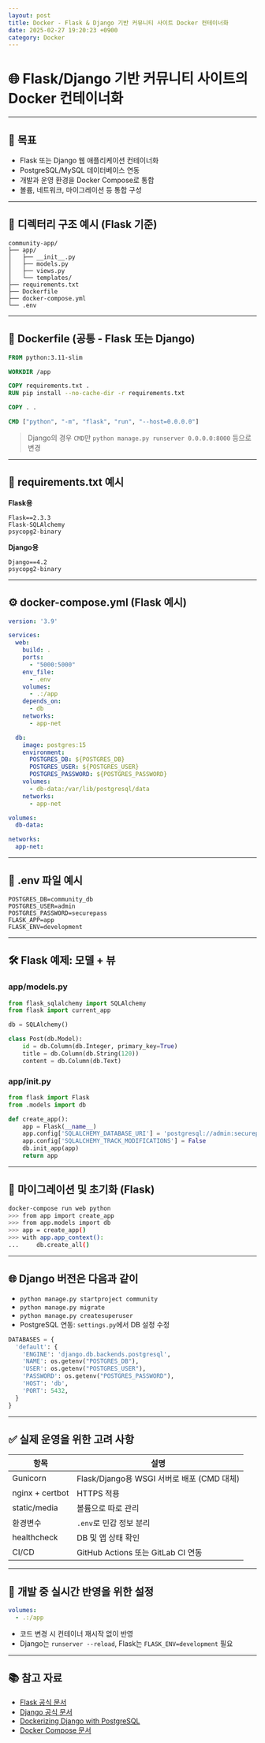 ```yaml
---
layout: post
title: Docker - Flask & Django 기반 커뮤니티 사이트 Docker 컨테이너화
date: 2025-02-27 19:20:23 +0900
category: Docker
---
```

# 🌐 Flask/Django 기반 커뮤니티 사이트의 Docker 컨테이너화

---

## 📌 목표

- Flask 또는 Django 웹 애플리케이션 컨테이너화
- PostgreSQL/MySQL 데이터베이스 연동
- 개발과 운영 환경을 Docker Compose로 통합
- 볼륨, 네트워크, 마이그레이션 등 통합 구성

---

## 📁 디렉터리 구조 예시 (Flask 기준)

```plaintext
community-app/
├── app/
│   ├── __init__.py
│   ├── models.py
│   ├── views.py
│   └── templates/
├── requirements.txt
├── Dockerfile
├── docker-compose.yml
└── .env
```

---

## 🐳 Dockerfile (공통 - Flask 또는 Django)

```Dockerfile
FROM python:3.11-slim

WORKDIR /app

COPY requirements.txt .
RUN pip install --no-cache-dir -r requirements.txt

COPY . .

CMD ["python", "-m", "flask", "run", "--host=0.0.0.0"]
```

> Django의 경우 `CMD`만 `python manage.py runserver 0.0.0.0:8000` 등으로 변경

---

## 📝 requirements.txt 예시

**Flask용**

```
Flask==2.3.3
Flask-SQLAlchemy
psycopg2-binary
```

**Django용**

```
Django==4.2
psycopg2-binary
```

---

## ⚙️ docker-compose.yml (Flask 예시)

```yaml
version: '3.9'

services:
  web:
    build: .
    ports:
      - "5000:5000"
    env_file:
      - .env
    volumes:
      - .:/app
    depends_on:
      - db
    networks:
      - app-net

  db:
    image: postgres:15
    environment:
      POSTGRES_DB: ${POSTGRES_DB}
      POSTGRES_USER: ${POSTGRES_USER}
      POSTGRES_PASSWORD: ${POSTGRES_PASSWORD}
    volumes:
      - db-data:/var/lib/postgresql/data
    networks:
      - app-net

volumes:
  db-data:

networks:
  app-net:
```

---

## 🔐 .env 파일 예시

```
POSTGRES_DB=community_db
POSTGRES_USER=admin
POSTGRES_PASSWORD=securepass
FLASK_APP=app
FLASK_ENV=development
```

---

## 🛠️ Flask 예제: 모델 + 뷰

### app/models.py

```python
from flask_sqlalchemy import SQLAlchemy
from flask import current_app

db = SQLAlchemy()

class Post(db.Model):
    id = db.Column(db.Integer, primary_key=True)
    title = db.Column(db.String(120))
    content = db.Column(db.Text)
```

### app/__init__.py

```python
from flask import Flask
from .models import db

def create_app():
    app = Flask(__name__)
    app.config['SQLALCHEMY_DATABASE_URI'] = 'postgresql://admin:securepass@db:5432/community_db'
    app.config['SQLALCHEMY_TRACK_MODIFICATIONS'] = False
    db.init_app(app)
    return app
```

---

## 🐍 마이그레이션 및 초기화 (Flask)

```bash
docker-compose run web python
>>> from app import create_app
>>> from app.models import db
>>> app = create_app()
>>> with app.app_context():
...     db.create_all()
```

---

## 🌐 Django 버전은 다음과 같이

- `python manage.py startproject community`
- `python manage.py migrate`
- `python manage.py createsuperuser`
- PostgreSQL 연동: `settings.py`에서 DB 설정 수정

```python
DATABASES = {
  'default': {
    'ENGINE': 'django.db.backends.postgresql',
    'NAME': os.getenv("POSTGRES_DB"),
    'USER': os.getenv("POSTGRES_USER"),
    'PASSWORD': os.getenv("POSTGRES_PASSWORD"),
    'HOST': 'db',
    'PORT': 5432,
  }
}
```

---

## ✅ 실제 운영을 위한 고려 사항

| 항목 | 설명 |
|------|------|
| Gunicorn | Flask/Django용 WSGI 서버로 배포 (CMD 대체) |
| nginx + certbot | HTTPS 적용 |
| static/media | 볼륨으로 따로 관리 |
| 환경변수 | `.env`로 민감 정보 분리 |
| healthcheck | DB 및 앱 상태 확인 |
| CI/CD | GitHub Actions 또는 GitLab CI 연동 |

---

## 🧪 개발 중 실시간 반영을 위한 설정

```yaml
volumes:
  - .:/app
```

- 코드 변경 시 컨테이너 재시작 없이 반영
- Django는 `runserver --reload`, Flask는 `FLASK_ENV=development` 필요

---

## 📚 참고 자료

- [Flask 공식 문서](https://flask.palletsprojects.com/)
- [Django 공식 문서](https://docs.djangoproject.com/)
- [Dockerizing Django with PostgreSQL](https://testdriven.io/blog/dockerizing-django-with-postgres/)
- [Docker Compose 문서](https://docs.docker.com/compose/)